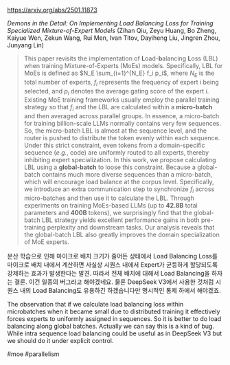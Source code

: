 https://arxiv.org/abs/2501.11873

*Demons in the Detail: On Implementing Load Balancing Loss for Training Specialized Mixture-of-Expert Models* (Zihan Qiu, Zeyu Huang, Bo Zheng, Kaiyue Wen, Zekun Wang, Rui Men, Ivan Titov, Dayiheng Liu, Jingren Zhou, Junyang Lin)

> This paper revisits the implementation of $\textbf{L}$oad-$\textbf{b}$alancing $\textbf{L}$oss (LBL) when training Mixture-of-Experts (MoEs) models. Specifically, LBL for MoEs is defined as $N_E \sum_{i=1}^{N_E} f_i p_i$, where $N_E$ is the total number of experts, $f_i$ represents the frequency of expert $i$ being selected, and $p_i$ denotes the average gating score of the expert $i$. Existing MoE training frameworks usually employ the parallel training strategy so that $f_i$ and the LBL are calculated within a $\textbf{micro-batch}$ and then averaged across parallel groups. In essence, a micro-batch for training billion-scale LLMs normally contains very few sequences. So, the micro-batch LBL is almost at the sequence level, and the router is pushed to distribute the token evenly within each sequence. Under this strict constraint, even tokens from a domain-specific sequence ($\textit{e.g.}$, code) are uniformly routed to all experts, thereby inhibiting expert specialization. In this work, we propose calculating LBL using a $\textbf{global-batch}$ to loose this constraint. Because a global-batch contains much more diverse sequences than a micro-batch, which will encourage load balance at the corpus level. Specifically, we introduce an extra communication step to synchronize $f_i$ across micro-batches and then use it to calculate the LBL. Through experiments on training MoEs-based LLMs (up to $\textbf{42.8B}$ total parameters and $\textbf{400B}$ tokens), we surprisingly find that the global-batch LBL strategy yields excellent performance gains in both pre-training perplexity and downstream tasks. Our analysis reveals that the global-batch LBL also greatly improves the domain specialization of MoE experts.

분산 학습으로 인해 마이크로 배치 크기가 줄어든 상태에서 Load Balancing Loss를 마이크로 배치 내에서 계산하면 사실상 시퀀스 내에서 Expert가 균등하게 할당되도록 강제하는 효과가 발생한다는 발견. 따라서 전체 배치에 대해서 Load Balancing을 하자는 결론. 이건 일종의 버그라고 해야겠네요. 물론 DeepSeek V3에서 사용한 것처럼 시퀀스 내의 Load Balancing도 유용하긴 하겠습니다만 명시적인 통제 하에서 해야겠죠.

<english>
The observation that if we calculate load balancing loss within microbatches when it became small due to distributed training it effectively forces experts to uniformly assigned in sequences. So it is better to do load balancing along global batches. Actually we can say this is a kind of bug. While intra sequence load balancing could be useful as in DeepSeek V3 but we should do it under explicit control.
</english>

#moe #parallelism 